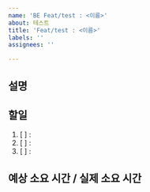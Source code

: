 ```yaml
---
name: 'BE Feat/test : <이름>'
about: 테스트
title: 'Feat/test : <이름>'
labels: ''
assignees: ''

---
```


## 설명


## 할일
1. [ ] : 
2. [ ] : 
3. [ ] : 


## 예상 소요 시간 / 실제 소요 시간
